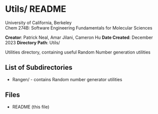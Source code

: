 # Utils/ README

University of California, Berkeley  
Chem 274B: Software Engineering Fundamentals for Molecular Sciences  

**Creator**:  Patrick Neal, Amar Jilani, Cameron Hu
**Date Created**: December 2023
**Directory Path**: Utils/

Utilities directory, containing useful Random Number generation utilities

## List of Subdirectories

- Rangen/ - contains Random number generator utilities

## Files

- README (this file)